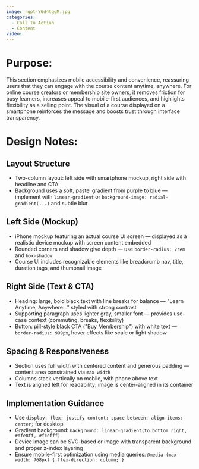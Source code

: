 ```yaml
---
image: rgpt-Y6d4tggM.jpg
categories:
  - Call To Action
  - Content
video:
---
```

# Purpose:
This section emphasizes mobile accessibility and convenience, reassuring users that they can engage with the course content anytime, anywhere. For online course creators or membership site owners, it removes friction for busy learners, increases appeal to mobile-first audiences, and highlights flexibility as a selling point. The visual of a course displayed on a smartphone reinforces the message and boosts trust through interface transparency.

# Design Notes:

## Layout Structure
* Two-column layout: left side with smartphone mockup, right side with headline and CTA
* Background uses a soft, pastel gradient from purple to blue — implement with `linear-gradient` or `background-image: radial-gradient(...)` and subtle blur

## Left Side (Mockup)
* iPhone mockup featuring an actual course UI screen — displayed as a realistic device mockup with screen content embedded
* Rounded corners and shadow give depth — use `border-radius: 2rem` and `box-shadow`
* Course UI includes recognizable elements like breadcrumb nav, title, duration tags, and thumbnail image

## Right Side (Text & CTA)
* Heading: large, bold black text with line breaks for balance — "Learn Anytime, Anywhere..." styled with strong contrast
* Supporting paragraph uses lighter gray, smaller font — provides use-case context (commuting, breaks, flexibility)
* Button: pill-style black CTA ("Buy Membership") with white text — `border-radius: 999px`, hover effects like scale or light shadow

## Spacing & Responsiveness
* Section uses full width with centered content and generous padding — content area constrained via `max-width`
* Columns stack vertically on mobile, with phone above text
* Text is aligned left for readability; image is center-aligned in its container

## Implementation Guidance
* Use `display: flex; justify-content: space-between; align-items: center;` for desktop
* Gradient background: `background: linear-gradient(to bottom right, #dfe8ff, #fcefff)`
* Device image can be SVG-based or image with transparent background and proper z-index layering
* Ensure mobile-first optimization using media queries: `@media (max-width: 768px) { flex-direction: column; }`
